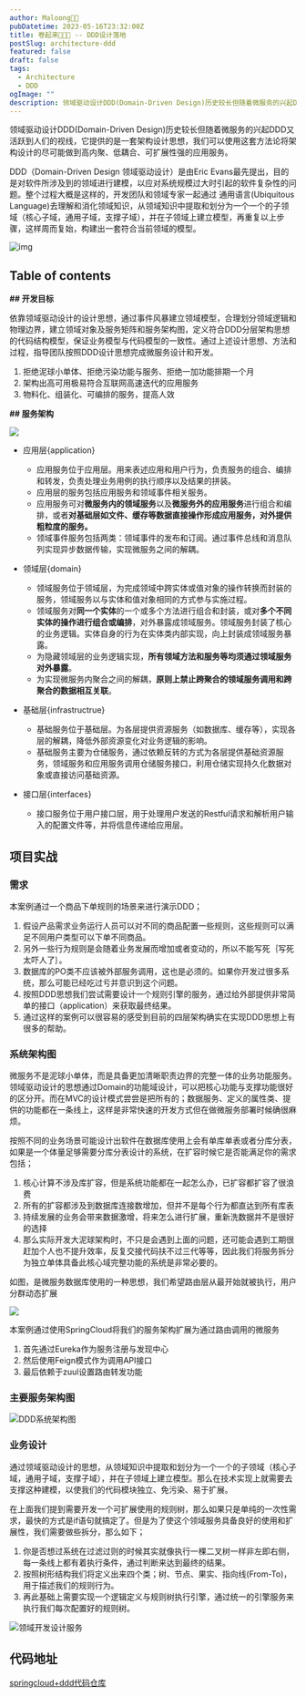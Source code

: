 ```yaml
---
author: Maloong🐎🐲
pubDatetime: 2023-05-16T23:32:00Z
title: 卷起来🐎🐲💪 -- DDD设计落地
postSlug: architecture-ddd
featured: false
draft: false
tags:
  - Architecture
  - DDD
ogImage: ""
description: 领域驱动设计DDD(Domain-Driven Design)历史较长但随着微服务的兴起DDD又活跃到人们的视线，它提供的是一套架构设计思想，我们可以使用这套方法论将架构设计的尽可能做到高内聚、低耦合、可扩展性强的应用服务。
---
```

领域驱动设计DDD(Domain-Driven Design)历史较长但随着微服务的兴起DDD又活跃到人们的视线，它提供的是一套架构设计思想，我们可以使用这套方法论将架构设计的尽可能做到高内聚、低耦合、可扩展性强的应用服务。

DDD（Domain-Driven Design 领域驱动设计）是由Eric Evans最先提出，目的是对软件所涉及到的领域进行建模，以应对系统规模过大时引起的软件复杂性的问题。整个过程大概是这样的，开发团队和领域专家一起通过 通用语言(Ubiquitous Language)去理解和消化领域知识，从领域知识中提取和划分为一个一个的子领域（核心子域，通用子域，支撑子域），并在子领域上建立模型，再重复以上步骤，这样周而复始，构建出一套符合当前领域的模型。

![img](https://bugstack.cn/assets/images/pic-content/2019/10/DDD-01-1.png)

## Table of contents

**## 开发目标**

依靠领域驱动设计的设计思想，通过事件风暴建立领域模型，合理划分领域逻辑和物理边界，建立领域对象及服务矩阵和服务架构图，定义符合DDD分层架构思想的代码结构模型，保证业务模型与代码模型的一致性。通过上述设计思想、方法和过程，指导团队按照DDD设计思想完成微服务设计和开发。

1. 拒绝泥球小单体、拒绝污染功能与服务、拒绝一加功能排期一个月
2. 架构出高可用极易符合互联网高速迭代的应用服务
3. 物料化、组装化、可编排的服务，提高人效

**## 服务架构**

![](https://s2.loli.net/2023/05/16/Oa7XiZbstAzugM2.png)

* 应用层{application}

  * 应用服务位于应用层。用来表述应用和用户行为，负责服务的组合、编排和转发，负责处理业务用例的执行顺序以及结果的拼装。
  * 应用层的服务包括应用服务和领域事件相关服务。
  * 应用服务可对**微服务内的领域服务**以及**微服务外的应用服务**进行组合和编排，或者**对基础层如文件、缓存等数据直接操作形成应用服务，对外提供粗粒度的服务。**
  * 领域事件服务包括两类：领域事件的发布和订阅。通过事件总线和消息队列实现异步数据传输，实现微服务之间的解耦。
* 领域层{domain}

  * 领域服务位于领域层，为完成领域中跨实体或值对象的操作转换而封装的服务，领域服务以与实体和值对象相同的方式参与实施过程。
  * 领域服务对**同一个实体**的一个或多个方法进行组合和封装，或对**多个不同实体的操作进行组合或编排**，对外暴露成领域服务。领域服务封装了核心的业务逻辑。实体自身的行为在实体类内部实现，向上封装成领域服务暴露。
  * 为隐藏领域层的业务逻辑实现，**所有领域方法和服务等均须通过领域服务对外暴露**。
  * 为实现微服务内聚合之间的解耦，**原则上禁止跨聚合的领域服务调用和跨聚合的数据相互关联**。
* 基础层{infrastructrue}

  * 基础服务位于基础层。为各层提供资源服务（如数据库、缓存等），实现各层的解耦，降低外部资源变化对业务逻辑的影响。
  * 基础服务主要为仓储服务，通过依赖反转的方式为各层提供基础资源服务，领域服务和应用服务调用仓储服务接口，利用仓储实现持久化数据对象或直接访问基础资源。
* 接口层{interfaces}

  * 接口服务位于用户接口层，用于处理用户发送的Restful请求和解析用户输入的配置文件等，并将信息传递给应用层。

## 项目实战

### 需求

本案例通过一个商品下单规则的场景来进行演示DDD；

1. 假设产品需求业务运行人员可以对不同的商品配置一些规则，这些规则可以满足不同用户类型可以下单不同商品。
2. 另外一些行为规则是会随着业务发展而增加或者变动的，所以不能写死｛写死太吓人了｝。
3. 数据库的PO类不应该被外部服务调用，这也是必须的。如果你开发过很多系统，那么可能已经吃过亏并意识到这个问题。
4. 按照DDD思想我们尝试需要设计一个规则引擎的服务，通过给外部提供非常简单的接口（application）来获取最终结果。
5. 通过这样的案例可以很容易的感受到目前的四层架构确实在实现DDD思想上有很多的帮助。

### 系统架构图

微服务不是泥球小单体，而是具备更加清晰职责边界的完整一体的业务功能服务。领域驱动设计的思想通过Domain的功能域设计，可以把核心功能与支撑功能很好的区分开。而在MVC的设计模式尝尝是把所有的；数据服务、定义的属性类、提供的功能都在一条线上，这样是非常快速的开发方式但在做微服务部署时候确很麻烦。

按照不同的业务场景可能设计出软件在数据库使用上会有单库单表或者分库分表，如果是一个体量足够需要分库分表设计的系统，在扩容时候它是否能满足你的需求包括；

1. 核心计算不涉及库扩容，但是系统功能都在一起怎么办，已扩容都扩容了很浪费
2. 所有的扩容都涉及到数据库连接数增加，但并不是每个行为都直达到所有库表
3. 持续发展的业务会带来数据激增，将来怎么进行扩展，重新洗数据并不是很好的选择
4. 那么实际开发大泥球架构时，不只是会遇到上面的问题，还可能会遇到工期很赶加个人也不提升效率，反复交接代码扶不过三代等等，因此我们将服务拆分为独立单体具备此核心域完整功能的系统是非常必要的。

如图，是微服务数据库使用的一种思想，我们希望路由层从最开始就被执行，用户分群动态扩展

![](https://s2.loli.net/2023/05/17/OSr2V3QjpYmXPaq.png)

本案例通过使用SpringCloud将我们的服务架构扩展为通过路由调用的微服务

1. 首先通过Eureka作为服务注册与发现中心
2. 然后使用Feign模式作为调用API接口
3. 最后依赖于zuul设置路由转发功能

### 主要服务架构图

![DDD系统架构图](https://s2.loli.net/2023/05/16/Oa7XiZbstAzugM2.png)

### 业务设计

通过领域驱动设计的思想，从领域知识中提取和划分为一个一个的子领域（核心子域，通用子域，支撑子域），并在子领域上建立模型。那么在技术实现上就需要去支撑这种建模，以使我们的代码模块独立、免污染、易于扩展。

在上面我们提到需要开发一个可扩展使用的规则树，那么如果只是单纯的一次性需求，最快的方式是if语句就搞定了。但是为了使这个领域服务具备良好的使用和扩展性，我们需要做些拆分，那么如下；

1. 你是否想过系统在过滤过则的时候其实就像执行一棵二叉树一样非左即右侧，每一条线上都有着执行条件，通过判断来达到最终的结果。
2. 按照树形结构我们将定义出来四个类；树、节点、果实、指向线(From-To)，用于描述我们的规则行为。
3. 再此基础上需要实现一个逻辑定义与规则树执行引擎，通过统一的引擎服务来执行我们每次配置好的规则树。

![领域开发设计服务](https://s2.loli.net/2023/05/17/7AVym2IDOgwCSsz.png)

## 代码地址

[springcloud+ddd代码仓库](https://github.com/maloong2022/springcloud-ddd-crash)
